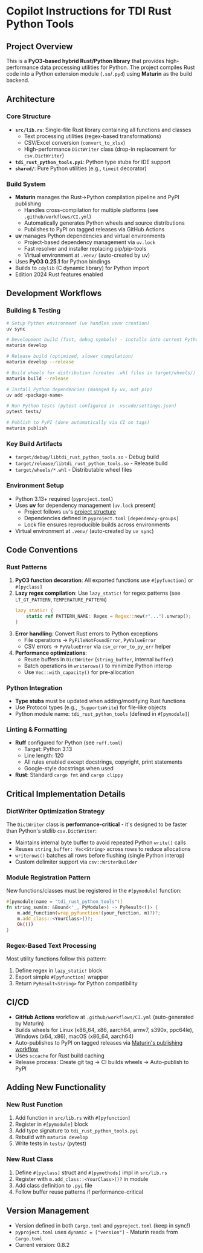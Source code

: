 # Copilot Instructions for TDI Rust Python Tools

## Project Overview
This is a **PyO3-based hybrid Rust/Python library** that provides high-performance data processing utilities for Python. The project compiles Rust code into a Python extension module (`.so`/`.pyd`) using **Maturin** as the build backend.

## Architecture

### Core Structure
- **`src/lib.rs`**: Single-file Rust library containing all functions and classes
  - Text processing utilities (regex-based transformations)
  - CSV/Excel conversion (`convert_to_xlsx`)
  - High-performance `DictWriter` class (drop-in replacement for `csv.DictWriter`)
- **`tdi_rust_python_tools.pyi`**: Python type stubs for IDE support
- **`shared/`**: Pure Python utilities (e.g., `timeit` decorator)

### Build System
- **Maturin** manages the Rust→Python compilation pipeline and PyPI publishing
  - Handles cross-compilation for multiple platforms (see `.github/workflows/CI.yml`)
  - Automatically generates Python wheels and source distributions
  - Publishes to PyPI on tagged releases via GitHub Actions
- **uv** manages Python dependencies and virtual environments
  - Project-based dependency management via `uv.lock`
  - Fast resolver and installer replacing pip/pip-tools
  - Virtual environment at `.venv/` (auto-created by uv)
- Uses **PyO3 0.25.1** for Python bindings
- Builds to `cdylib` (C dynamic library) for Python import
- Edition 2024 Rust features enabled

## Development Workflows

### Building & Testing
```bash
# Setup Python environment (uv handles venv creation)
uv sync

# Development build (fast, debug symbols) - installs into current Python env
maturin develop

# Release build (optimized, slower compilation)
maturin develop --release

# Build wheels for distribution (creates .whl files in target/wheels/)
maturin build --release

# Install Python dependencies (managed by uv, not pip)
uv add <package-name>

# Run Python tests (pytest configured in .vscode/settings.json)
pytest tests/

# Publish to PyPI (done automatically via CI on tags)
maturin publish
```

### Key Build Artifacts
- `target/debug/libtdi_rust_python_tools.so` - Debug build
- `target/release/libtdi_rust_python_tools.so` - Release build
- `target/wheels/*.whl` - Distributable wheel files

### Environment Setup
- Python 3.13+ required (`pyproject.toml`)
- Uses **uv** for dependency management (`uv.lock` present)
  - Project follows uv's [project structure](https://docs.astral.sh/uv/concepts/projects/init/)
  - Dependencies defined in `pyproject.toml` `[dependency-groups]`
  - Lock file ensures reproducible builds across environments
- Virtual environment at `.venv/` (auto-created by `uv sync`)

## Code Conventions

### Rust Patterns
1. **PyO3 function decoration**: All exported functions use `#[pyfunction]` or `#[pyclass]`
2. **Lazy regex compilation**: Use `lazy_static!` for regex patterns (see `LT_GT_PATTERN`, `TEMPERATURE_PATTERN`)
   ```rust
   lazy_static! {
       static ref PATTERN_NAME: Regex = Regex::new(r"...").unwrap();
   }
   ```
3. **Error handling**: Convert Rust errors to Python exceptions
   - File operations → `PyFileNotFoundError`, `PyValueError`
   - CSV errors → `PyValueError` via `csv_error_to_py_err` helper
4. **Performance optimizations**:
   - Reuse buffers in `DictWriter` (`string_buffer`, internal `buffer`)
   - Batch operations in `writerows()` to minimize Python interop
   - Use `Vec::with_capacity()` for pre-allocation

### Python Integration
- **Type stubs** must be updated when adding/modifying Rust functions
- Use Protocol types (e.g., `_SupportsWrite`) for file-like objects
- Python module name: `tdi_rust_python_tools` (defined in `#[pymodule]`)

### Linting & Formatting
- **Ruff** configured for Python (see `ruff.toml`)
  - Target: Python 3.13
  - Line length: 120
  - All rules enabled except docstrings, copyright, print statements
  - Google-style docstrings when used
- **Rust**: Standard `cargo fmt` and `cargo clippy`

## Critical Implementation Details

### DictWriter Optimization Strategy
The `DictWriter` class is **performance-critical** - it's designed to be faster than Python's stdlib `csv.DictWriter`:
- Maintains internal byte buffer to avoid repeated Python `write()` calls
- Reuses `string_buffer: Vec<String>` across rows to reduce allocations
- `writerows()` batches all rows before flushing (single Python interop)
- Custom delimiter support via `csv::WriterBuilder`

### Module Registration Pattern
New functions/classes must be registered in the `#[pymodule]` function:
```rust
#[pymodule(name = "tdi_rust_python_tools")]
fn string_sum(m: &Bound<'_, PyModule>) -> PyResult<()> {
    m.add_function(wrap_pyfunction!(your_function, m)?)?;
    m.add_class::<YourClass>()?;
    Ok(())
}
```

### Regex-Based Text Processing
Most utility functions follow this pattern:
1. Define regex in `lazy_static!` block
2. Export simple `#[pyfunction]` wrapper
3. Return `PyResult<String>` for Python compatibility

## CI/CD
- **GitHub Actions** workflow at `.github/workflows/CI.yml` (auto-generated by Maturin)
- Builds wheels for Linux (x86_64, x86, aarch64, armv7, s390x, ppc64le), Windows (x64, x86), macOS (x86_64, aarch64)
- Auto-publishes to PyPI on tagged releases via [Maturin's publishing workflow](https://www.maturin.rs/tutorial.html)
- Uses `sccache` for Rust build caching
- Release process: Create git tag → CI builds wheels → Auto-publish to PyPI

## Adding New Functionality

### New Rust Function
1. Add function in `src/lib.rs` with `#[pyfunction]`
2. Register in `#[pymodule]` block
3. Add type signature to `tdi_rust_python_tools.pyi`
4. Rebuild with `maturin develop`
5. Write tests in `tests/` (pytest)

### New Rust Class
1. Define `#[pyclass]` struct and `#[pymethods]` impl in `src/lib.rs`
2. Register with `m.add_class::<YourClass>()?` in module
3. Add class definition to `.pyi` file
4. Follow buffer reuse patterns if performance-critical

## Version Management
- Version defined in both `Cargo.toml` and `pyproject.toml` (keep in sync!)
- `pyproject.toml` uses `dynamic = ["version"]` - Maturin reads from `Cargo.toml`
- Current version: 0.8.2
